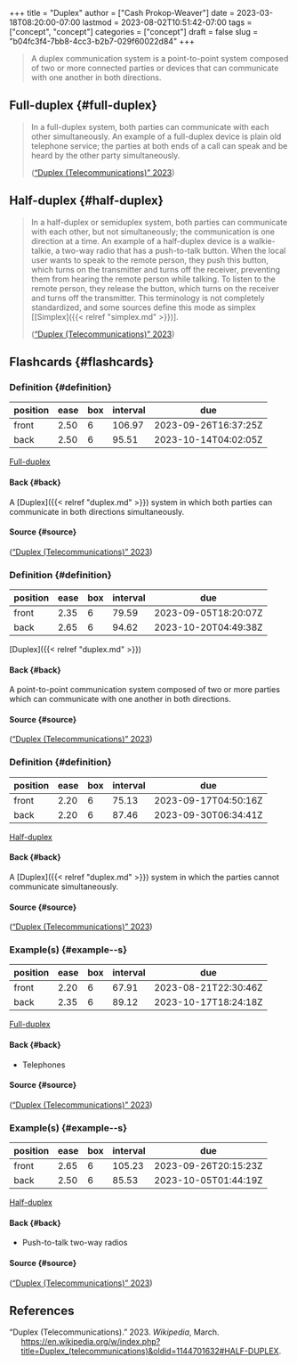 +++
title = "Duplex"
author = ["Cash Prokop-Weaver"]
date = 2023-03-18T08:20:00-07:00
lastmod = 2023-08-02T10:51:42-07:00
tags = ["concept", "concept"]
categories = ["concept"]
draft = false
slug = "b04fc3f4-7bb8-4cc3-b2b7-029f60022d84"
+++

> A duplex communication system is a point-to-point system composed of two or more connected parties or devices that can communicate with one another in both directions.


## Full-duplex {#full-duplex}

> In a full-duplex system, both parties can communicate with each other simultaneously. An example of a full-duplex device is plain old telephone service; the parties at both ends of a call can speak and be heard by the other party simultaneously.
>
> (<a href="#citeproc_bib_item_1">“Duplex (Telecommunications)” 2023</a>)


## Half-duplex {#half-duplex}

> In a half-duplex or semiduplex system, both parties can communicate with each other, but not simultaneously; the communication is one direction at a time. An example of a half-duplex device is a walkie-talkie, a two-way radio that has a push-to-talk button. When the local user wants to speak to the remote person, they push this button, which turns on the transmitter and turns off the receiver, preventing them from hearing the remote person while talking. To listen to the remote person, they release the button, which turns on the receiver and turns off the transmitter. This terminology is not completely standardized, and some sources define this mode as simplex [[Simplex]({{< relref "simplex.md" >}})].
>
> (<a href="#citeproc_bib_item_1">“Duplex (Telecommunications)” 2023</a>)


## Flashcards {#flashcards}


### Definition {#definition}

| position | ease | box | interval | due                  |
|----------|------|-----|----------|----------------------|
| front    | 2.50 | 6   | 106.97   | 2023-09-26T16:37:25Z |
| back     | 2.50 | 6   | 95.51    | 2023-10-14T04:02:05Z |

[Full-duplex](#full-duplex)


#### Back {#back}

A [Duplex]({{< relref "duplex.md" >}}) system in which both parties can communicate in both directions simultaneously.


#### Source {#source}

(<a href="#citeproc_bib_item_1">“Duplex (Telecommunications)” 2023</a>)


### Definition {#definition}

| position | ease | box | interval | due                  |
|----------|------|-----|----------|----------------------|
| front    | 2.35 | 6   | 79.59    | 2023-09-05T18:20:07Z |
| back     | 2.65 | 6   | 94.62    | 2023-10-20T04:49:38Z |

[Duplex]({{< relref "duplex.md" >}})


#### Back {#back}

A point-to-point communication system composed of two or more parties which can communicate with one another in both directions.


#### Source {#source}

(<a href="#citeproc_bib_item_1">“Duplex (Telecommunications)” 2023</a>)


### Definition {#definition}

| position | ease | box | interval | due                  |
|----------|------|-----|----------|----------------------|
| front    | 2.20 | 6   | 75.13    | 2023-09-17T04:50:16Z |
| back     | 2.20 | 6   | 87.46    | 2023-09-30T06:34:41Z |

[Half-duplex](#half-duplex)


#### Back {#back}

A [Duplex]({{< relref "duplex.md" >}}) system in which the parties cannot communicate simultaneously.


#### Source {#source}

(<a href="#citeproc_bib_item_1">“Duplex (Telecommunications)” 2023</a>)


### Example(s) {#example--s}

| position | ease | box | interval | due                  |
|----------|------|-----|----------|----------------------|
| front    | 2.20 | 6   | 67.91    | 2023-08-21T22:30:46Z |
| back     | 2.35 | 6   | 89.12    | 2023-10-17T18:24:18Z |

[Full-duplex](#full-duplex)


#### Back {#back}

-   Telephones


#### Source {#source}

(<a href="#citeproc_bib_item_1">“Duplex (Telecommunications)” 2023</a>)


### Example(s) {#example--s}

| position | ease | box | interval | due                  |
|----------|------|-----|----------|----------------------|
| front    | 2.65 | 6   | 105.23   | 2023-09-26T20:15:23Z |
| back     | 2.50 | 6   | 85.53    | 2023-10-05T01:44:19Z |

[Half-duplex](#half-duplex)


#### Back {#back}

-   Push-to-talk two-way radios


#### Source {#source}

(<a href="#citeproc_bib_item_1">“Duplex (Telecommunications)” 2023</a>)

## References

<style>.csl-entry{text-indent: -1.5em; margin-left: 1.5em;}</style><div class="csl-bib-body">
  <div class="csl-entry"><a id="citeproc_bib_item_1"></a>“Duplex (Telecommunications).” 2023. <i>Wikipedia</i>, March. <a href="https://en.wikipedia.org/w/index.php?title=Duplex_(telecommunications)&oldid=1144701632#HALF-DUPLEX">https://en.wikipedia.org/w/index.php?title=Duplex_(telecommunications)&#38;oldid=1144701632#HALF-DUPLEX</a>.</div>
</div>
